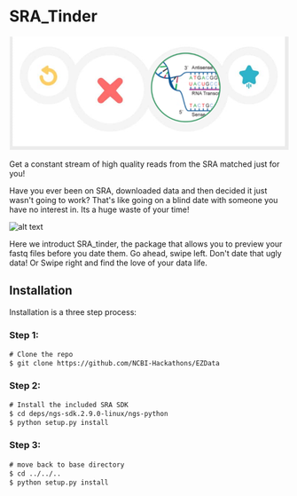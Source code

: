 # SRA_Tinder
![logo](/docs/logo.png)

Get a constant stream of high quality reads from the SRA matched just for you!

Have you ever been on SRA, downloaded data and then decided it just wasn't going to work? That's like going on a blind date with someone you have no interest in. Its a huge waste of your time! 

![alt text](/docs/nope.png)

Here we introduct SRA_tinder, the package that allows you to preview your fastq files before you date them. Go ahead, swipe left. Don't date that ugly data! Or Swipe right and find the love of your data life. 


## Installation
Installation is a three step process:
### Step 1:
```
# Clone the repo
$ git clone https://github.com/NCBI-Hackathons/EZData
```
### Step 2:
```
# Install the included SRA SDK
$ cd deps/ngs-sdk.2.9.0-linux/ngs-python
$ python setup.py install
```
### Step 3:
```
# move back to base directory
$ cd ../../..
$ python setup.py install
```


